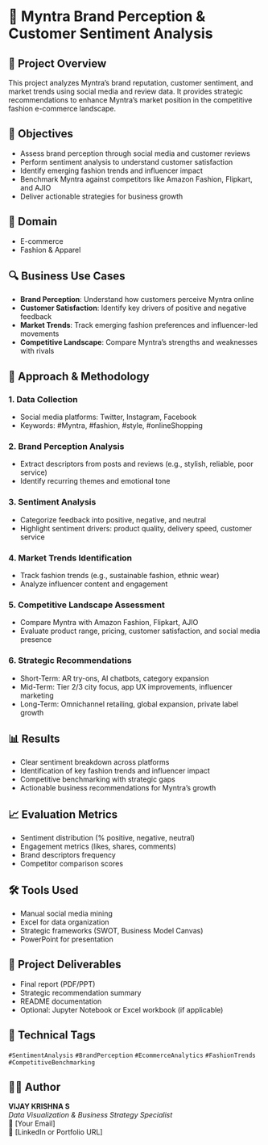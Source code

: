 # 👗 Myntra Brand Perception & Customer Sentiment Analysis

## 📌 Project Overview
This project analyzes Myntra’s brand reputation, customer sentiment, and market trends using social media and review data. It provides strategic recommendations to enhance Myntra’s market position in the competitive fashion e-commerce landscape.

## 🎯 Objectives
- Assess brand perception through social media and customer reviews
- Perform sentiment analysis to understand customer satisfaction
- Identify emerging fashion trends and influencer impact
- Benchmark Myntra against competitors like Amazon Fashion, Flipkart, and AJIO
- Deliver actionable strategies for business growth

## 🧵 Domain
- E-commerce  
- Fashion & Apparel

## 🔍 Business Use Cases
- **Brand Perception**: Understand how customers perceive Myntra online  
- **Customer Satisfaction**: Identify key drivers of positive and negative feedback  
- **Market Trends**: Track emerging fashion preferences and influencer-led movements  
- **Competitive Landscape**: Compare Myntra’s strengths and weaknesses with rivals

## 🧠 Approach & Methodology
### 1. Data Collection
- Social media platforms: Twitter, Instagram, Facebook
- Keywords: #Myntra, #fashion, #style, #onlineShopping

### 2. Brand Perception Analysis
- Extract descriptors from posts and reviews (e.g., stylish, reliable, poor service)
- Identify recurring themes and emotional tone

### 3. Sentiment Analysis
- Categorize feedback into positive, negative, and neutral
- Highlight sentiment drivers: product quality, delivery speed, customer service

### 4. Market Trends Identification
- Track fashion trends (e.g., sustainable fashion, ethnic wear)
- Analyze influencer content and engagement

### 5. Competitive Landscape Assessment
- Compare Myntra with Amazon Fashion, Flipkart, AJIO
- Evaluate product range, pricing, customer satisfaction, and social media presence

### 6. Strategic Recommendations
- Short-Term: AR try-ons, AI chatbots, category expansion  
- Mid-Term: Tier 2/3 city focus, app UX improvements, influencer marketing  
- Long-Term: Omnichannel retailing, global expansion, private label growth

## 📊 Results
- Clear sentiment breakdown across platforms  
- Identification of key fashion trends and influencer impact  
- Competitive benchmarking with strategic gaps  
- Actionable business recommendations for Myntra’s growth

## 📈 Evaluation Metrics
- Sentiment distribution (% positive, negative, neutral)  
- Engagement metrics (likes, shares, comments)  
- Brand descriptors frequency  
- Competitor comparison scores

## 🛠️ Tools Used
- Manual social media mining  
- Excel for data organization  
- Strategic frameworks (SWOT, Business Model Canvas)  
- PowerPoint for presentation

## 📁 Project Deliverables
- Final report (PDF/PPT)  
- Strategic recommendation summary  
- README documentation  
- Optional: Jupyter Notebook or Excel workbook (if applicable)

## 🧩 Technical Tags
`#SentimentAnalysis` `#BrandPerception` `#EcommerceAnalytics` `#FashionTrends` `#CompetitiveBenchmarking`

## 👨‍💻 Author
**VIJAY KRISHNA S**  
_Data Visualization & Business Strategy Specialist_  
📧 [Your Email]  
🔗 [LinkedIn or Portfolio URL]

